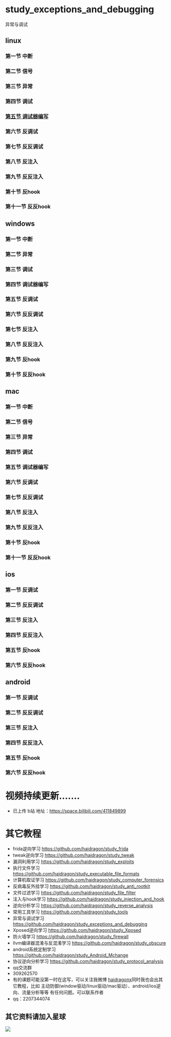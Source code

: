 # study_exceptions_and_debugging
异常与调试
## linux
### 第一节 中断
### 第二节 信号
### 第三节 异常
### 第四节 调试
### [第五节 调试器编写](https://github.com/haidragon/study_exceptions_and_debugging/blob/master/study_exceptions_and_debugging/linux/page1/page.md)
### 第六节 反调试
### 第七节 反反调试
### 第八节 反注入
### 第九节 反反注入
### 第十节 反hook
### 第十一节 反反hook
## windows
### 第一节 中断 
### 第二节 异常
### 第三节 调试
### 第四节 调试器编写
### 第五节 反调试
### 第六节 反反调试
### 第七节 反注入
### 第八节 反反注入
### 第九节 反hook
### 第十节 反反hook
## mac
### 第一节 中断
### 第二节 信号
### 第三节 异常
### 第四节 调试
### 第五节 调试器编写
### 第六节 反调试
### 第七节 反反调试
### 第八节 反注入
### 第九节 反反注入
### 第十节 反hook
### 第十一节 反反hook
## ios
### 第一节 反调试
### 第二节 反反调试
### 第三节 反注入
### 第四节 反反注入
### 第五节 反hook
### 第六节 反反hook
## android
### 第一节 反调试
### 第二节 反反调试
### 第三节 反注入
### 第四节 反反注入
### 第五节 反hook
### 第六节 反反hook

# 视频持续更新.......  
* 已上传 b站 地址：https://space.bilibili.com/411849899
# 其它教程
* frida逆向学习 https://github.com/haidragon/study_frida
* tweak逆向学习 https://github.com/haidragon/study_tweak
* 漏洞利用学习 https://github.com/haidragon/study_exploits
* 执行文件学习 https://github.com/haidragon/study_executable_file_formats
* 计算机取证学习 https://github.com/haidragon/study_computer_forensics
* 反病毒反外挂学习 https://github.com/haidragon/study_anti_rootkit
* 文件过滤学习 https://github.com/haidragon/study_file_filter
* 注入与hook学习 https://github.com/haidragon/study_injection_and_hook
* 逆向分析学习 https://github.com/haidragon/study_reverse_analysis
* 常用工具学习 https://github.com/haidragon/study_tools
* 异常与调试学习 https://github.com/haidragon/study_exceptions_and_debugging
* Xposed逆向学习 https://github.com/haidragon/study_Xposed
* 防火墙学习 https://github.com/haidragon/study_firewall
* llvm编译器混淆与反混淆学习 https://github.com/haidragon/study_obscure
* android系统定制学习 https://github.com/haidragon/study_Android_Mchange
* 协议逆向分析学习 https://github.com/haidragon/study_protocol_analysis
* qq交流群 
* 309262570
* 有的课题可能没第一时在这写，可以关注我微博 [haidragonx](https://weibo.com/haidragon)同时我也会出其它教程，比如 主动防御(window驱动/linux驱动/mac驱动）、android/ios逆向、流量分析等等 有任何问题。可以联系作者
* qq：2207344074
## 其它资料请加入星球
![](https://github.com/haidragon/study_frida/blob/master/image/1681580715267_.pic_hd.jpg)

